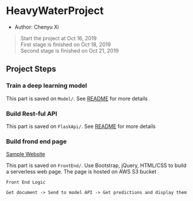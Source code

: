 # HeavyWaterProject
- Author: Chenyu Xi
> Start the project at Oct 16, 2019     
> First stage is finished on Oct 18, 2019  
> Second stage is finished on Oct 21, 2019  

## Project Steps

### Train a deep learning model
This part is saved on `Model/`. See <a href=https://github.com/XiplusChenyu/HeavyWaterProject/blob/master/Model/README.md>README</a> for more details

### Build Rest-ful API
This part is saved on `FlaskApi/`. See <a href=https://github.com/XiplusChenyu/HeavyWaterProject/blob/master/FlaskApi/README.md>README</a> for more details



### Build frond end page
<a href=http://document-classification-buk.s3-website-us-west-1.amazonaws.com/> Sample Website </a>  

This part is saved on `FrontEnd/`. Use Bootstrap, jQuery, HTML/CSS to build a serverless web page. The page is hosted on AWS S3 bucket

```
Front End Logic

Get document -> Send to model API -> Get predictions and display them
```
